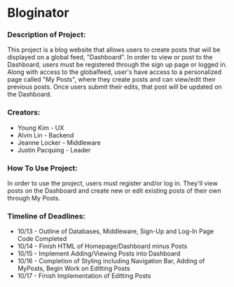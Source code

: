 # Bloginator

### Description of Project:
This project is a blog website that allows users to create posts that will be displayed on a global
feed, "Dashboard". In order to view or post to the Dashboard, users must be registered through the sign up page
or logged in. Along with access to the globalfeed, user's have access to a personalized page called "My Posts",
where they create posts and can view/edit their previous posts. Once users submit their edits, that post will be
updated on the Dashboard.


### Creators:
* Young Kim - UX
* Alvin Lin - Backend
* Jeanne Locker - Middleware
* Justin Pacquing - Leader

### How To Use Project:
In order to use the project, users must register and/or log in. They'll view posts on the Dashboard and create new
or edit existing posts of their own through My Posts.

### Timeline of Deadlines:
* 10/13 - Outline of Databases, Middleware, Sign-Up and Log-In Page Code Completed
* 10/14 - Finish HTML of Homepage/Dashboard minus Posts
* 10/15 - Implement Adding/Viewing Posts into Dashboard
* 10/16 - Completion of Styling including Navigation Bar, Adding of MyPosts, Begin Work on Editting Posts
* 10/17 - Finish Implementation of Editting Posts
